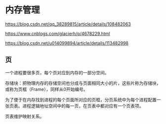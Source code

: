 # 内存管理

https://blog.csdn.net/qq_38289815/article/details/108482063

https://www.cnblogs.com/glacierh/p/4678229.html

https://blog.csdn.net/u014099894/article/details/113482998

## 页

一个进程要很多页，每个页对应到内存的一部分空间。

存储块：把物理内存的存储空间也分成与页面相同大小的片，这些片称为存储块，或称为页框（Frame），同样从0开始编号。

为了便于在内存找到进程的每个页面所对应的页框，分页系统中为每个进程配置一张页表。进程逻辑地址空间中的每一页，在页表中都对应有一个页表项。

页表维护映射关系。
